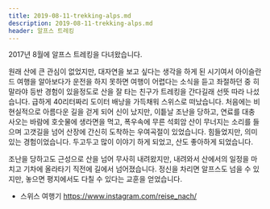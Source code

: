 ```yaml
---
title: 2019-08-11-trekking-alps.md
description: 2019-08-11-trekking-alps.md
header: 알프스 트레킹
---
```


2017년 8월에 알프스 트레킹을 다녀왔습니다. 


원래 산에 큰 관심이 없었지만, 대자연을 보고 싶다는 생각을 하게 된 시기여서 아이슬란드 여행을 알아보다가 운전을 하지 못하면 여행이 어렵다는 소식을 듣고 좌절하던 중 히말라야 등반 경험이 있을정도로 산을 잘 타는 친구가 트레킹을 간다길래 선뜻 따라 나섰습니다. 급하게 40리터짜리 도이터 배낭을 가득채워 스위스로 떠났습니다. 처음에는 비현실적으로 아름다운 길을 걷게 되어 신이 났지만, 이틑날 조난을 당하고, 연료를 대충 사오는 바람에 호숫물에 생라면을 먹고, 폭우속에 무른 석회암 산이 무너지는 소리를 들으며 고갯길을 넘어 산장에 간신히 도착하는 우여곡절이 있었습니다. 힘들었지만, 의미있는 경험이었습니다. 두고두고 많이 이야기 하게 되었고, 산도 좋아하게 되었습니다. 


조난을 당하고도 근성으로 산을 넘어 무사히 내려왔지만, 내려와서 산에서의 일정을 마치고 기차에 올라타기 직전에 길에서 넘어졌습니다. 정신을 차리면 알프스도 넘을 수 있지만, 놓으면 평지에서도 다칠 수 있다는 교훈을 얻었습니다.  


* 스위스 여행기 https://www.instagram.com/reise_nach/


